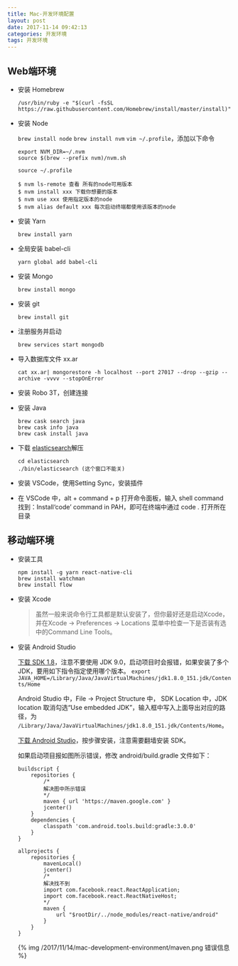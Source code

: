 ```yaml
---
title: Mac-开发环境配置
layout: post
date: 2017-11-14 09:42:13
categories: 开发环境
tags: 开发环境
---
```


## Web端环境

- 安装 Homebrew

    `/usr/bin/ruby -e "$(curl -fsSL https://raw.githubusercontent.com/Homebrew/install/master/install)"`

- 安装 Node

    `brew install node`
    `brew install nvm`
    `vim ~/.profile`，添加以下命令
    ```
    export NVM_DIR=~/.nvm
    source $(brew --prefix nvm)/nvm.sh
    ```
    `source ~/.profile`

    ```
    $ nvm ls-remote 查看 所有的node可用版本
    $ nvm install xxx 下载你想要的版本
    $ nvm use xxx 使用指定版本的node
    $ nvm alias default xxx 每次启动终端都使用该版本的node
    ```

- 安装 Yarn

    `brew install yarn`

- 全局安装 babel-cli

    `yarn global add babel-cli`

- 安装 Mongo

    `brew install mongo`

- 安装 git

    `brew install git`

- 注册服务并启动

    `brew services start mongodb`

- 导入数据库文件 xx.ar

    `cat xx.ar| mongorestore -h localhost --port 27017 --drop --gzip --archive -vvvv --stopOnError`

- 安装 Robo 3T，创建连接

- 安装 Java

    ```
    brew cask search java
    brew cask info java
    brew cask install java
    ```

- 下载 [elasticsearch](https://artifacts.elastic.co/downloads/elasticsearch/elasticsearch-5.6.3.zip)解压

    ```
    cd elasticsearch
    ./bin/elasticsearch (这个窗口不能关)
    ```

- 安装 VSCode，使用Setting Sync，安装插件

- 在 VSCode 中，alt + command + p 打开命令面板，输入 shell command 找到：Install‘code’ command in PAH，即可在终端中通过 code . 打开所在目录

## 移动端环境

- 安装工具

    ```
    npm install -g yarn react-native-cli
    brew install watchman
    brew install flow
    ```

- 安装 Xcode

    > 虽然一般来说命令行工具都是默认安装了，但你最好还是启动Xcode，并在Xcode -> Preferences -> Locations 菜单中检查一下是否装有选中的Command Line Tools。

- 安装 Android Studio

    [下载 SDK 1.8](http://www.oracle.com/technetwork/java/javase/downloads/jdk8-downloads-2133151.html)，注意不要使用 JDK 9.0，启动项目时会报错，如果安装了多个 JDK，要用如下指令指定使用哪个版本。
    `export JAVA_HOME=/Library/Java/JavaVirtualMachines/jdk1.8.0_151.jdk/Contents/Home`

    Android Studio 中，File -> Project Structure 中， SDK Location 中，JDK location 取消勾选“Use embedded JDK”，输入框中写入上面导出对应的路径，为 `/Library/Java/JavaVirtualMachines/jdk1.8.0_151.jdk/Contents/Home`。

    [下载 Android Studio](https://developer.android.com/studio/index.html)，按步骤安装，注意需要翻墙安装 SDK。

    如果启动项目报如图所示错误，修改 android/build.gradle 文件如下：

    ```
    buildscript {
        repositories {
            /*
            解决图中所示错误
            */
            maven { url 'https://maven.google.com' }
            jcenter()
        }
        dependencies {
            classpath 'com.android.tools.build:gradle:3.0.0'
        }
    }

    allprojects {
        repositories {
            mavenLocal()
            jcenter()
            /*
            解决找不到
            import com.facebook.react.ReactApplication;
            import com.facebook.react.ReactNativeHost;
            */
            maven {
                url "$rootDir/../node_modules/react-native/android"
            }
        }
    }
    ```

    {% img /2017/11/14/mac-development-environment/maven.png 错误信息 %}